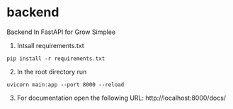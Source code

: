 # backend
Backend In FastAPI for Grow Simplee

1. Intsall requirements.txt
```
pip install -r requirements.txt
```
2. In the root directory run
```
uvicorn main:app --port 8000 --reload
```
3. For documentation open the following URL: http://localhost:8000/docs/
